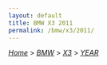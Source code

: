 ```yaml
---
layout: default
title: BMW X3 2011
permalink: /bmw/x3/2011/
---
```

[*Home*](/) > [*BMW*](/bmw/) > [*X3*](/bmw/x3/) > [*YEAR*](/bmw/x3/year/)
